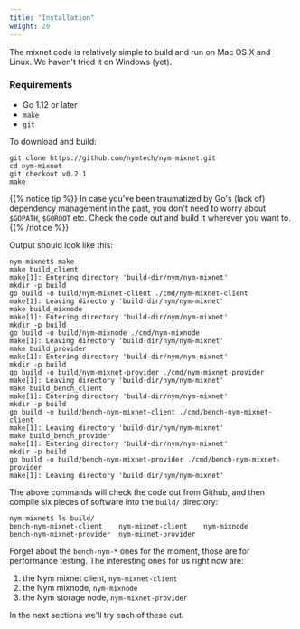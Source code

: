 ```yaml
---
title: "Installation"
weight: 20
---
```


The mixnet code is relatively simple to build and run on Mac OS X and Linux. We haven't tried it on Windows (yet).

### Requirements

* Go 1.12 or later
* `make`
* `git`

To download and build:

```shell
git clone https://github.com/nymtech/nym-mixnet.git
cd nym-mixnet
git checkout v0.2.1
make
```

{{% notice tip %}}
In case you've been traumatized by Go's (lack of) dependency management in the past, you don't need to worry about `$GOPATH`, `$GOROOT` etc. Check the code out and build it wherever you want to.
{{% /notice %}}


Output should look like this:

```
nym-mixnet$ make
make build_client
make[1]: Entering directory 'build-dir/nym/nym-mixnet'
mkdir -p build
go build -o build/nym-mixnet-client ./cmd/nym-mixnet-client
make[1]: Leaving directory 'build-dir/nym/nym-mixnet'
make build_mixnode
make[1]: Entering directory 'build-dir/nym/nym-mixnet'
mkdir -p build
go build -o build/nym-mixnode ./cmd/nym-mixnode
make[1]: Leaving directory 'build-dir/nym/nym-mixnet'
make build_provider
make[1]: Entering directory 'build-dir/nym/nym-mixnet'
mkdir -p build
go build -o build/nym-mixnet-provider ./cmd/nym-mixnet-provider
make[1]: Leaving directory 'build-dir/nym/nym-mixnet'
make build_bench_client
make[1]: Entering directory 'build-dir/nym/nym-mixnet'
mkdir -p build
go build -o build/bench-nym-mixnet-client ./cmd/bench-nym-mixnet-client
make[1]: Leaving directory 'build-dir/nym/nym-mixnet'
make build_bench_provider
make[1]: Entering directory 'build-dir/nym/nym-mixnet'
mkdir -p build
go build -o build/bench-nym-mixnet-provider ./cmd/bench-nym-mixnet-provider
make[1]: Leaving directory 'build-dir/nym/nym-mixnet'
```

The above commands will check the code out from Github, and then compile six pieces of software into the `build/` directory:

```shell
nym-mixnet$ ls build/
bench-nym-mixnet-client    nym-mixnet-client	nym-mixnode
bench-nym-mixnet-provider  nym-mixnet-provider
```

Forget about the `bench-nym-*` ones for the moment, those are for performance testing. The interesting ones for us right now are:

1. the Nym mixnet client, `nym-mixnet-client`
1. the Nym mixnode, `nym-mixnode`
1. the Nym storage node, `nym-mixnet-provider`

In the next sections we'll try each of these out.
